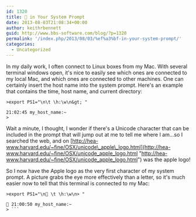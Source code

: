 ```yaml
---
id: 1320
title:  in Your System Prompt
date: 2013-08-03T21:08:34+00:00
author: keithrbennett
guid: http://www.bbs-software.com/blog/?p=1320
permalink: '/index.php/2013/08/03/%ef%a3%bf-in-your-system-prompt/'
categories:
  - Uncategorized
---
```

In my daily work, I often connect to Linux boxes from my Mac. With several terminal windows open, it's nice to easily see which ones are connected to my local Mac, and which ones are connected to other machines. One can certainly insert the host name into the system prompt. Here's an example that contains the time, host name, and current directory:

```
>export PS1="\n\t \h:\w\n&gt; "

21:02:45 my_host_name:~
>
```

Wait a minute, I thought, I wonder if there's a Unicode character that can be included in the prompt that will jump out at me to tell me where I am...so I searched the web, and on [http://hea-www.harvard.edu/~fine/OSX/unicode\_apple\_logo.html](http://hea-www.harvard.edu/~fine/OSX/unicode_apple_logo.html "http://hea-www.harvard.edu/~fine/OSX/unicode_apple_logo.html") was the apple logo!

So I now have the Apple logo as the very first character of my system prompt. A picture grabs the eye more effectively than a letter, so it's much easier now to tell that this terminal is connected to my Mac:

```
>export PS1="\n \t \h:\w\n> "
 
 21:00:50 my_host_name:~
> ```
